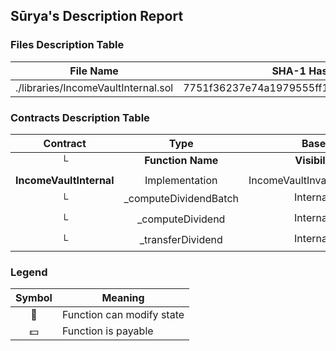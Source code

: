 ## Sūrya's Description Report

### Files Description Table


|  File Name  |  SHA-1 Hash  |
|-------------|--------------|
| ./libraries/IncomeVaultInternal.sol | 7751f36237e74a1979555ff165eab6bf38f9d1ea |


### Contracts Description Table


|  Contract  |         Type        |       Bases      |                  |                 |
|:----------:|:-------------------:|:----------------:|:----------------:|:---------------:|
|     └      |  **Function Name**  |  **Visibility**  |  **Mutability**  |  **Modifiers**  |
||||||
| **IncomeVaultInternal** | Implementation | IncomeVaultInvariantStorage |||
| └ | _computeDividendBatch | Internal 🔒 |   | |
| └ | _computeDividend | Internal 🔒 |   | |
| └ | _transferDividend | Internal 🔒 | 🛑  | |


### Legend

|  Symbol  |  Meaning  |
|:--------:|-----------|
|    🛑    | Function can modify state |
|    💵    | Function is payable |
